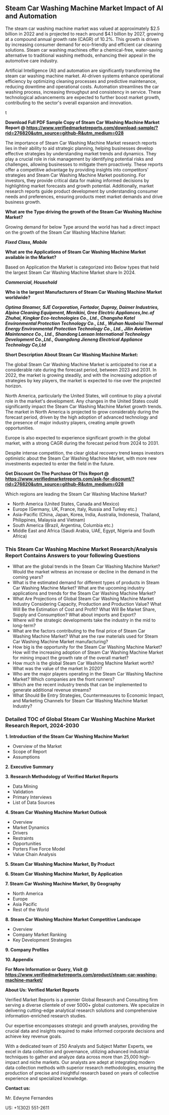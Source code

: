<h2>Steam Car Washing Machine Market Impact of AI and Automation</h2><p>The steam car washing machine market was valued at approximately $2.5 billion in 2022 and is projected to reach around $4.1 billion by 2027, growing at a compound annual growth rate (CAGR) of 10.2%. This growth is driven by increasing consumer demand for eco-friendly and efficient car cleaning solutions. Steam car washing machines offer a chemical-free, water-saving alternative to traditional washing methods, enhancing their appeal in the automotive care industry.</p><p>Artificial Intelligence (AI) and automation are significantly transforming the steam car washing machine market. AI-driven systems enhance operational efficiency by optimizing cleaning processes and predictive maintenance, reducing downtime and operational costs. Automation streamlines the car washing process, increasing throughput and consistency in service. These technological advancements are expected to further boost market growth, contributing to the sector's overall expansion and innovation.</p>t</p><p id="" class=""><strong>Download Full PDF Sample Copy of Steam Car Washing Machine Market Report @ <a href="https://www.verifiedmarketreports.com/download-sample/?rid=276820&utm_source=github-R&utm_medium=028" target="_blank">https://www.verifiedmarketreports.com/download-sample/?rid=276820&utm_source=github-R&utm_medium=028</a></strong></p><p>The importance of&nbsp;Steam Car Washing Machine Market research reports lies in their ability to aid strategic planning, helping businesses develop effective strategies by understanding market trends and dynamics. They play a crucial role in risk management by identifying potential risks and challenges, allowing businesses to mitigate them proactively. These reports offer a competitive advantage by providing insights into competitors' strategies and Steam Car Washing Machine Market positioning. For investors, they provide critical data for making informed decisions by highlighting market forecasts and growth potential. Additionally, market research reports guide product development by understanding consumer needs and preferences, ensuring products meet market demands and drive business growth.</p><p><strong>What are the&nbsp;Type driving the growth of the Steam Car Washing Machine Market?</strong></p><p id="" class="">Growing demand for below Type around the world has had a direct impact on the growth of the Steam Car Washing Machine Market:</p><em><strong>Fixed Class, Mobile</strong></em></p><strong>What are the&nbsp;Applications&nbsp;of Steam Car Washing Machine Market available in the Market?</strong></p><p id="" class="">Based on Application the Market is categorized into Below types that held the largest Steam Car Washing Machine Market share In 2024.</p><em><strong>Commercial, Household</strong></em></p><strong>Who is the largest Manufacturers of Steam Car Washing Machine Market worldwide?</strong></p><p><em><strong>Optima Steamer, SJE Corporation, Fortador, Dupray, Daimer Industries, Alpina Cleaning Equipment, Menikini, Gree Electric Appliances,Inc.of Zhuhai, Kingkar Eco-technologies Co., Ltd., Changsha Katel Environmental Protection Technology Co., Ltd., Wuhan Nuobeisi Thermal Energy Environmental Protection Technology Co., Ltd., Jilin Aviation Maintenance Co., Ltd., Shandong Lansan International Technology Development Co.,Ltd., Guangdong Jieneng Electrical Appliance Technology Co,Ltd</strong></em></p><p id="" class=""><strong>Short Description About Steam Car Washing Machine Market:</strong></p><p>The global Steam Car Washing Machine Market is anticipated to rise at a considerable rate during the forecast period, between 2023 and 2031. In 2022, the market is growing steadily, and with the increasing adoption of strategies by key players, the market is expected to rise over the projected horizon.</p><p>North America, particularly the United States, will continue to play a pivotal role in the market's development. Any changes in the United States could significantly impact the Steam Car Washing Machine Market growth trends. The market in North America is projected to grow considerably during the forecast period, driven by the high adoption of advanced technology and the presence of major industry players, creating ample growth opportunities.</p><p>Europe is also expected to experience significant growth in the global market, with a strong CAGR during the forecast period from 2024 to 2031.</p><p>Despite intense competition, the clear global recovery trend keeps investors optimistic about the Steam Car Washing Machine Market, with more new investments expected to enter the field in the future.</p><p id="" class=""><strong>Get Discount On The Purchase Of This Report @ <a href="https://www.verifiedmarketreports.com/ask-for-discount/?rid=276820&utm_source=github-R&utm_medium=028" target="_blank">https://www.verifiedmarketreports.com/ask-for-discount/?rid=276820&utm_source=github-R&utm_medium=028</a></strong></p>Which regions are leading the Steam Car Washing Machine Market?</p><ul><li>North America (United States, Canada and Mexico)</li><li>Europe (Germany, UK, France, Italy, Russia and Turkey etc.)</li><li>Asia-Pacific (China, Japan, Korea, India, Australia, Indonesia, Thailand, Philippines, Malaysia and Vietnam)</li><li>South America (Brazil, Argentina, Columbia etc.)</li><li>Middle East and Africa (Saudi Arabia, UAE, Egypt, Nigeria and South Africa)</li></ul><h3 id="" class="">This Steam Car Washing Machine Market Research/Analysis Report Contains Answers to your following Questions</h3><ul><li>What are the global trends in the Steam Car Washing Machine Market? Would the market witness an increase or decline in the demand in the coming years?</li><li>What is the estimated demand for different types of products in Steam Car Washing Machine Market? What are the upcoming industry applications and trends for the Steam Car Washing Machine Market?</li><li>What Are Projections of Global Steam Car Washing Machine Market Industry Considering Capacity, Production and Production Value? What Will Be the Estimation of Cost and Profit? What Will Be Market Share, Supply and Consumption? What about imports and Export?</li><li>Where will the strategic developments take the industry in the mid to long-term?</li><li>What are the factors contributing to the final price of Steam Car Washing Machine Market? What are the raw materials used for Steam Car Washing Machine Market manufacturing?</li><li>How big is the opportunity for the Steam Car Washing Machine Market? How will the increasing adoption of Steam Car Washing Machine Market for mining impact the growth rate of the overall market?</li><li>How much is the global Steam Car Washing Machine Market worth? What was the value of the market In 2020?</li><li>Who are the major players operating in the Steam Car Washing Machine Market? Which companies are the front runners?</li><li>Which are the recent industry trends that can be implemented to generate additional revenue streams?</li><li>What Should Be Entry Strategies, Countermeasures to Economic Impact, and Marketing Channels for Steam Car Washing Machine Market Industry?</li></ul><h3 id="" class="">Detailed TOC of Global Steam Car Washing Machine Market Research Report, 2024-2030</h3><p id="" class=""><strong>1. Introduction of the Steam Car Washing Machine Market</strong></p><ul><li>Overview of the Market</li><li>Scope of Report</li><li>Assumptions</li></ul><p id="" class=""><strong>2. Executive Summary</strong></p><p id="" class=""><strong>3. Research Methodology of Verified Market Reports</strong></p><ul><li>Data Mining</li><li>Validation</li><li>Primary Interviews</li><li>List of Data Sources</li></ul><p id="" class=""><strong>4. Steam Car Washing Machine Market Outlook</strong></p><ul><li>Overview</li><li>Market Dynamics</li><li>Drivers</li><li>Restraints</li><li>Opportunities</li><li>Porters Five Force Model</li><li>Value Chain Analysis</li></ul><p id="" class=""><strong>5. Steam Car Washing Machine Market, By Product</strong></p><p id="" class=""><strong>6. Steam Car Washing Machine Market, By Application</strong></p><p id="" class=""><strong>7. Steam Car Washing Machine Market, By Geography</strong></p><ul><li>North America</li><li>Europe</li><li>Asia Pacific</li><li>Rest of the World</li></ul><p id="" class=""><strong>8. Steam Car Washing Machine Market Competitive Landscape</strong></p><ul><li>Overview</li><li>Company Market Ranking</li><li>Key Development Strategies</li></ul><p id="" class=""><strong>9. Company Profiles</strong></p><p id="" class=""><strong>10. Appendix</strong></p><p id="" class=""><strong>For More Information or Query, Visit @ <a href="https://www.verifiedmarketreports.com/product/steam-car-washing-machine-market/" target="_blank">https://www.verifiedmarketreports.com/product/steam-car-washing-machine-market/</a></strong></p><p id="" class=""><strong>About Us: Verified Market Reports</strong></p><p id="" class="">Verified Market Reports is a premier Global Research and Consulting firm serving a diverse clientele of over 5000+ global customers. We specialize in delivering cutting-edge analytical research solutions and comprehensive information-enriched research studies.</p><p id="" class="">Our expertise encompasses strategic and growth analyses, providing the crucial data and insights required to make informed corporate decisions and achieve key revenue goals.</p><p id="" class="">With a dedicated team of 250 Analysts and Subject Matter Experts, we excel in data collection and governance, utilizing advanced industrial techniques to gather and analyze data across more than 25,000 high-impact and niche markets. Our analysts are adept at integrating modern data collection methods with superior research methodologies, ensuring the production of precise and insightful research based on years of collective experience and specialized knowledge.</p><p id="" class=""><strong>Contact us:</strong></p><p id="" class="">Mr. Edwyne Fernandes</p><p id="" class="">US: +1(302) 551-2611</p>